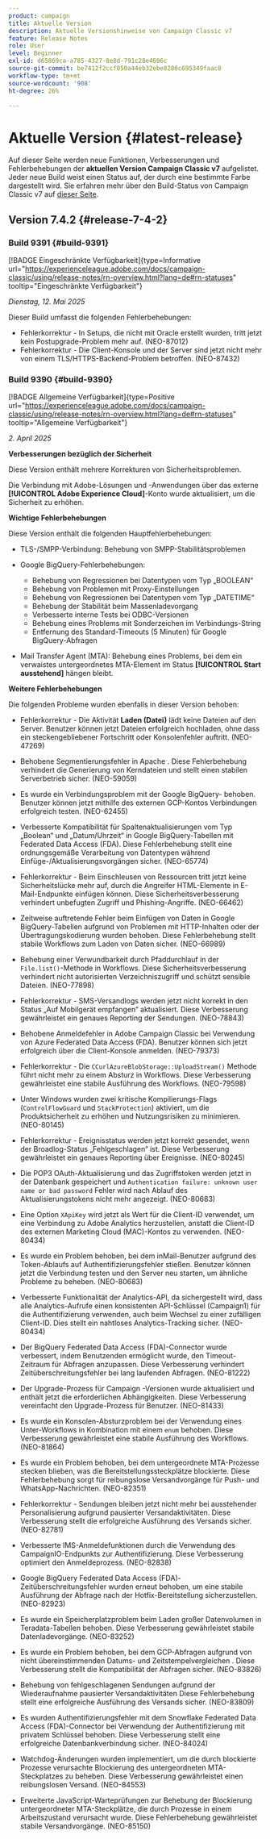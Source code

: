 ```yaml
---
product: campaign
title: Aktuelle Version
description: Aktuelle Versionshinweise von Campaign Classic v7
feature: Release Notes
role: User
level: Beginner
exl-id: d65869ca-a785-4327-8e8d-791c28e4696c
source-git-commit: be7412f2ccf050a44eb32ebe8280c695349faac8
workflow-type: tm+mt
source-wordcount: '908'
ht-degree: 26%

---
```


# Aktuelle Version {#latest-release}

Auf dieser Seite werden neue Funktionen, Verbesserungen und Fehlerbehebungen der **aktuellen Version Campaign Classic v7** aufgelistet. Jeder neue Build weist einen Status auf, der durch eine bestimmte Farbe dargestellt wird. Sie erfahren mehr über den Build-Status von Campaign Classic v7 auf [dieser Seite](rn-overview.md).

## Version 7.4.2  {#release-7-4-2}

### Build 9391 {#build-9391}

[!BADGE Eingeschränkte Verfügbarkeit]{type=Informative url="https://experienceleague.adobe.com/docs/campaign-classic/using/release-notes/rn-overview.html?lang=de#rn-statuses" tooltip="Eingeschränkte Verfügbarkeit"}

_Dienstag, 12. Mai 2025_

Dieser Build umfasst die folgenden Fehlerbehebungen:

* Fehlerkorrektur - In Setups, die nicht mit Oracle erstellt wurden, tritt jetzt kein Postupgrade-Problem mehr auf. (NEO-87012)
* Fehlerkorrektur - Die Client-Konsole und der Server sind jetzt nicht mehr von einem TLS/HTTPS-Backend-Problem betroffen. (NEO-87432)

### Build 9390 {#build-9390}

[!BADGE Allgemeine Verfügbarkeit]{type=Positive url="https://experienceleague.adobe.com/docs/campaign-classic/using/release-notes/rn-overview.html?lang=de#rn-statuses" tooltip="Allgemeine Verfügbarkeit"}

_2. April 2025_

<!--
### Compatibility updates {#comp-7-4-2}

This release comes with the following compatibility updates:

* JQuery library update: fixes multiple UI issues (reports, web apps)
* PostgreSQL 15 and 16

-->

**Verbesserungen bezüglich der Sicherheit**

Diese Version enthält mehrere Korrekturen von Sicherheitsproblemen.

Die Verbindung mit Adobe-Lösungen und -Anwendungen über das externe **[!UICONTROL Adobe Experience Cloud]**-Konto wurde aktualisiert, um die Sicherheit zu erhöhen.

**Wichtige Fehlerbehebungen**

Diese Version enthält die folgenden Hauptfehlerbehebungen:

* TLS-/SMPP-Verbindung: Behebung von SMPP-Stabilitätsproblemen

* Google BigQuery-Fehlerbehebungen:

   * Behebung von Regressionen bei Datentypen vom Typ „BOOLEAN“
   * Behebung von Problemen mit Proxy-Einstellungen
   * Behebung von Regressionen bei Datentypen vom Typ „DATETIME“
   * Behebung der Stabilität beim Massenladevorgang
   * Verbesserte interne Tests bei ODBC-Versionen
   * Behebung eines Problems mit Sonderzeichen im Verbindungs-String
   * Entfernung des Standard-Timeouts (5 Minuten) für Google BigQuery-Abfragen

* Mail Transfer Agent (MTA): Behebung eines Problems, bei dem ein verwaistes untergeordnetes MTA-Element im Status **[!UICONTROL Start ausstehend]** hängen bleibt.


**Weitere Fehlerbehebungen**

Die folgenden Probleme wurden ebenfalls in dieser Version behoben:

* Fehlerkorrektur - Die Aktivität **Laden (Datei)** lädt keine Dateien auf den Server<!--after an upgrade to version 8.3.8-->. Benutzer können jetzt Dateien erfolgreich hochladen, ohne dass ein steckengebliebener Fortschritt oder Konsolenfehler auftritt. (NEO-47269)

* Behobene Segmentierungsfehler in Apache <!--following an upgrade to Adobe Campaign Classic 7.2.2 build 9349-->. Diese Fehlerbehebung verhindert die Generierung von Kerndateien und stellt einen stabilen Serverbetrieb sicher. (NEO-59059)

* Es wurde ein Verbindungsproblem mit der Google BigQuery-<!--after upgrading to version 7.3.3 build 9359--> behoben. Benutzer können jetzt mithilfe des externen GCP-Kontos Verbindungen erfolgreich testen. (NEO-62455)

* Verbesserte Kompatibilität für Spaltenaktualisierungen vom Typ „Boolean“ und „Datum/Uhrzeit“ in Google BigQuery-Tabellen mit Federated Data Access (FDA). Diese Fehlerbehebung stellt eine ordnungsgemäße Verarbeitung von Datentypen während Einfüge-/Aktualisierungsvorgängen sicher. (NEO-65774)

* Fehlerkorrektur - Beim Einschleusen von Ressourcen tritt jetzt keine Sicherheitslücke mehr auf, durch die Angreifer HTML-Elemente in E-Mail-Endpunkte einfügen können. Diese Sicherheitsverbesserung verhindert unbefugten Zugriff und Phishing-Angriffe. (NEO-66462)

* Zeitweise auftretende Fehler beim Einfügen von Daten in Google BigQuery-Tabellen aufgrund von Problemen mit HTTP-Inhalten oder der Übertragungskodierung wurden behoben. Diese Fehlerbehebung stellt stabile Workflows zum Laden von Daten sicher. (NEO-66989)

* Behebung einer Verwundbarkeit durch Pfaddurchlauf in der `File.list()`-Methode in Workflows. Diese Sicherheitsverbesserung verhindert nicht autorisierten Verzeichniszugriff und schützt sensible Dateien. (NEO-77898)

* Fehlerkorrektur - SMS-Versandlogs werden jetzt nicht korrekt in den Status „Auf Mobilgerät empfangen“ aktualisiert. Diese Verbesserung gewährleistet ein genaues Reporting der Sendungen. (NEO-78843)

* Behobene Anmeldefehler in Adobe Campaign Classic bei Verwendung von Azure Federated Data Access (FDA). Benutzer können sich jetzt erfolgreich über die Client-Konsole anmelden. (NEO-79373)

* Fehlerkorrektur - Die `CCurlAzureBlobStorage::UploadStream()` Methode führt nicht mehr zu einem Absturz in Workflows. Diese Verbesserung gewährleistet eine stabile Ausführung des Workflows. (NEO-79598)

* Unter Windows wurden zwei kritische Kompilierungs-Flags (`ControlFlowGuard` und `StackProtection`) aktiviert, um die Produktsicherheit zu erhöhen und Nutzungsrisiken zu minimieren. (NEO-80145)

* Fehlerkorrektur - Ereignisstatus werden jetzt korrekt gesendet, wenn der Broadlog-Status „Fehlgeschlagen“ ist. Diese Verbesserung gewährleistet ein genaues Reporting über Ereignisse. (NEO-80245)

* Die POP3 OAuth-Aktualisierung und das Zugriffstoken werden jetzt in der Datenbank gespeichert und `Authentication failure: unknown user name or bad password` Fehler wird nach Ablauf des Aktualisierungstokens nicht mehr angezeigt. (NEO-80683)

* Eine Option `XApiKey` wird jetzt als Wert für die Client-ID verwendet, um eine Verbindung zu Adobe Analytics herzustellen, anstatt die Client-ID des externen Marketing Cloud (MAC)-Kontos zu verwenden. (NEO-80434)

* Es wurde ein Problem behoben, bei dem inMail-Benutzer aufgrund des Token-Ablaufs auf Authentifizierungsfehler stießen. Benutzer können jetzt die Verbindung testen und den Server neu starten, um ähnliche Probleme zu beheben. (NEO-80683)

* Verbesserte Funktionalität der Analytics-API, da sichergestellt wird, dass alle Analytics-Aufrufe einen konsistenten API-Schlüssel (Campaign1) für die Authentifizierung verwenden, auch beim Wechsel zu einer zufälligen Client-ID. Dies stellt ein nahtloses Analytics-Tracking sicher. (NEO-80434)

* Der BigQuery Federated Data Access (FDA)-Connector wurde verbessert, indem Benutzenden ermöglicht wurde, den Timeout-Zeitraum für Abfragen anzupassen. Diese Verbesserung verhindert Zeitüberschreitungsfehler bei lang laufenden Abfragen. (NEO-81222)

* Der Upgrade-Prozess für Campaign <!--7.4.1-->-Versionen wurde aktualisiert und enthält jetzt die erforderlichen Abhängigkeiten. Diese Verbesserung vereinfacht den Upgrade-Prozess für Benutzer. (NEO-81433)

* Es wurde ein Konsolen-Absturzproblem bei der Verwendung eines Unter-Workflows in Kombination mit einem `enum` behoben. Diese Verbesserung gewährleistet eine stabile Ausführung des Workflows. (NEO-81864)

* Es wurde ein Problem behoben, bei dem untergeordnete MTA-Prozesse stecken blieben, was die Bereitstellungssteckplätze blockierte. Diese Fehlerbehebung sorgt für reibungslose Versandvorgänge für Push- und WhatsApp-Nachrichten. (NEO-82351)

* Fehlerkorrektur - Sendungen bleiben jetzt nicht mehr bei ausstehender Personalisierung aufgrund pausierter Versandaktivitäten. Diese Verbesserung stellt die erfolgreiche Ausführung des Versands sicher. (NEO-82781)

* Verbesserte IMS-Anmeldefunktionen durch die Verwendung des CampaignIO-Endpunkts zur Authentifizierung. Diese Verbesserung optimiert den Anmeldeprozess. (NEO-82838)

* Google BigQuery Federated Data Access (FDA)-Zeitüberschreitungsfehler wurden erneut behoben, um eine stabile Ausführung der Abfrage nach der Hotfix-Bereitstellung sicherzustellen. (NEO-82923)

* Es wurde ein Speicherplatzproblem beim Laden großer Datenvolumen in Teradata-Tabellen behoben. Diese Verbesserung gewährleistet stabile Datenladevorgänge. (NEO-83252)

* Es wurde ein Problem behoben, bei dem GCP-Abfragen aufgrund von nicht übereinstimmenden Datums- und Zeitstempelvergleichen <!--after upgrading to version 9383-->. Diese Verbesserung stellt die Kompatibilität der Abfragen sicher. (NEO-83826)

* Behebung von fehlgeschlagenen Sendungen aufgrund der Wiederaufnahme pausierter Versandaktivitäten Diese Fehlerbehebung stellt eine erfolgreiche Ausführung des Versands sicher. (NEO-83809)

* Es wurden Authentifizierungsfehler mit dem Snowflake Federated Data Access (FDA)-Connector bei Verwendung der Authentifizierung mit privatem Schlüssel behoben. Diese Verbesserung stellt eine erfolgreiche Datenbankverbindung sicher. (NEO-84024)

* Watchdog-Änderungen wurden implementiert, um die durch blockierte Prozesse verursachte Blockierung des untergeordneten MTA-Steckplatzes zu beheben. Diese Verbesserung gewährleistet einen reibungslosen Versand. (NEO-84553)

* Erweiterte JavaScript-Warteprüfungen zur Behebung der Blockierung untergeordneter MTA-Steckplätze, die durch Prozesse in einem Arbeitszustand verursacht wurde. Diese Fehlerbehebung gewährleistet stabile Versandvorgänge. (NEO-85150)

